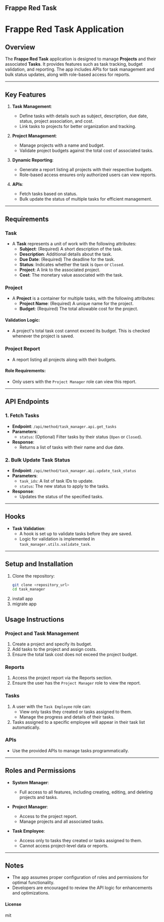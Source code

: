 ## Frappe Red Task

# Frappe Red Task Application

## **Overview**
The **Frappe Red Task** application is designed to manage **Projects** and their associated **Tasks**. It provides features such as task tracking, budget validation, and reporting. The app includes APIs for task management and bulk status updates, along with role-based access for reports.

---

## **Key Features**

1. **Task Management**:
   - Define tasks with details such as subject, description, due date, status, project association, and cost.
   - Link tasks to projects for better organization and tracking.

2. **Project Management**:
   - Manage projects with a name and budget.
   - Validate project budgets against the total cost of associated tasks.

3. **Dynamic Reporting**:
   - Generate a report listing all projects with their respective budgets.
   - Role-based access ensures only authorized users can view reports.

4. **APIs**:
   - Fetch tasks based on status.
   - Bulk update the status of multiple tasks for efficient management.

---

## **Requirements**

### **Task**
- A **Task** represents a unit of work with the following attributes:
  - **Subject**: (Required) A short description of the task.
  - **Description**: Additional details about the task.
  - **Due Date**: (Required) The deadline for the task.
  - **Status**: Indicates whether the task is `Open` or `Closed`.
  - **Project**: A link to the associated project.
  - **Cost**: The monetary value associated with the task.

### **Project**
- A **Project** is a container for multiple tasks, with the following attributes:
  - **Project Name**: (Required) A unique name for the project.
  - **Budget**: (Required) The total allowable cost for the project.

#### **Validation Logic**:
- A project's total task cost cannot exceed its budget. This is checked whenever the project is saved.

### **Project Report**
- A report listing all projects along with their budgets.

#### **Role Requirements**:
- Only users with the `Project Manager` role can view this report.

---

## **API Endpoints**

### 1. **Fetch Tasks**
- **Endpoint**: `/api/method/task_manager.api.get_tasks`
- **Parameters**:
  - `status`: (Optional) Filter tasks by their status (`Open` or `Closed`).
- **Response**:
  - Returns a list of tasks with their name and due date.

### 2. **Bulk Update Task Status**
- **Endpoint**: `/api/method/task_manager.api.update_task_status`
- **Parameters**:
  - `task_ids`: A list of task IDs to update.
  - `status`: The new status to apply to the tasks.
- **Response**:
  - Updates the status of the specified tasks.

---

## **Hooks**

- **Task Validation**:
  - A hook is set up to validate tasks before they are saved.
  - Logic for validation is implemented in `task_manager.utils.validate_task`.

---

## **Setup and Installation**

1. Clone the repository:
   ```bash
   git clone <repository_url>
   cd task_manager
    ```
2. install app
3. migrate app

## **Usage Instructions**

### **Project and Task Management**
1. Create a project and specify its budget.
2. Add tasks to the project and assign costs.
3. Ensure the total task cost does not exceed the project budget.

### **Reports**
1. Access the project report via the Reports section.
2. Ensure the user has the `Project Manager` role to view the report.

### **Tasks**
1. A user with the `Task Employee` role can:
   - View only tasks they created or tasks assigned to them.
   - Manage the progress and details of their tasks.
2. Tasks assigned to a specific employee will appear in their task list automatically.

### **APIs**
- Use the provided APIs to manage tasks programmatically.

---

## **Roles and Permissions**

- **System Manager**:
  - Full access to all features, including creating, editing, and deleting projects and tasks.

- **Project Manager**:
  - Access to the project report.
  - Manage projects and all associated tasks.

- **Task Employee**:
  - Access only to tasks they created or tasks assigned to them.
  - Cannot access project-level data or reports.

---

## **Notes**

- The app assumes proper configuration of roles and permissions for optimal functionality.
- Developers are encouraged to review the API logic for enhancements and optimizations.


#### License

mit